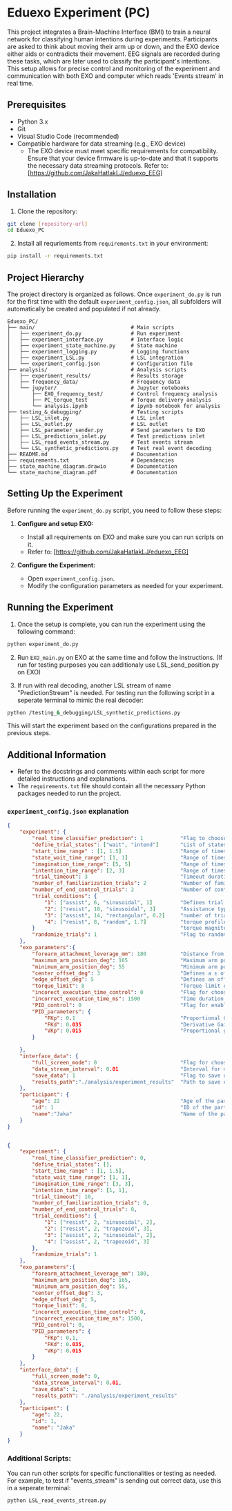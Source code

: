 # Eduexo Experiment (PC)

This project integrates a Brain-Machine Interface (BMI) to train a neural network for classifying human intentions during experiments. Participants are asked to think about moving their arm up or down, and the EXO device either aids or contradicts their movement. EEG signals are recorded during these tasks, which are later used to classify the participant's intentions. This setup allows for precise control and monitoring of the experiment and communication with both EXO and computer which reads 'Events stream' in real time.

## Prerequisites

- Python 3.x
- Git
- Visual Studio Code (recommended)
- Compatible hardware for data streaming (e.g., EXO device)
    - The EXO device must meet specific requirements for compatibility. Ensure that your device firmware is up-to-date and that it supports the necessary data streaming protocols. Refer to: [https://github.com/JakaHatlakLJ/eduexo_EEG]

## Installation

1. Clone the repository:
```bash
git clone [repository-url]
cd Eduexo_PC
```

2. Install all requriements from `requirements.txt` in your environment:
```bash
pip install -r requirements.txt
```

## Project Hierarchy

The project directory is organized as follows. Once `experiment_do.py` is run for the first time with the default `experiment_config.json`, all subfolders will automatically be created and populated if not already.

```
Eduexo_PC/
├── main/                               # Main scripts
│   ├── experiment_do.py                # Run experiment
│   ├── experiment_interface.py         # Interface logic
│   ├── experiment_state_machine.py     # State machine
│   ├── experiment_logging.py           # Logging functions
│   ├── experiment_LSL.py               # LSL integration
│   └── experiment_config.json          # Configuration file
├── analysis/                           # Analysis scripts
│   ├── experiment_results/             # Results storage
│   ├── frequency_data/                 # Frequency data
│   └── jupyter/                        # Jupyter notebooks
│       ├── EXO_frequency_test/         # Control frequency analysis
│       ├── PC_torque_test              # Torque delivery analysis
│       └── analysis.ipynb              # ipynb notebook for analysis
├── testing_&_debugging/                # Testing scripts
│   ├── LSL_inlet.py                    # LSL inlet
│   ├── LSL_outlet.py                   # LSL outlet
│   ├── LSL_parameter_sender.py         # Send parameters to EXO
│   ├── LSL_predictions_inlet.py        # Test predictions inlet
│   ├── LSL_read_events_stream.py       # Test events stream
│   └── LSL_synthetic_predictions.py    # Test real event decoding
├── README.md                           # Documentation
├── requirements.txt                    # Dependencies
├── state_machine_diagram.drawio        # Documentation
└── state_machine_diagram.pdf           # Documentation
```

## Setting Up the Experiment

Before running the `experiment_do.py` script, you need to follow these steps:

1. **Configure and setup EXO:**
    - Install all requirements on EXO and make sure you can run scripts on it.
    - Refer to: [https://github.com/JakaHatlakLJ/eduexo_EEG]

2. **Configure the Experiment:**
    - Open `experiment_config.json`.
    - Modify the configuration parameters as needed for your experiment.

## Running the Experiment

1. Once the setup is complete, you can run the experiment using the following command:
```sh
python experiment_do.py
```

2. Run `EXO_main.py` on EXO at the same time and follow the instructions. (If run for testing purposes you can additionaly use LSL_send_position.py on EXO)

3. If run with real decoding, another LSL stream of name "PredictionStream" is needed. For testing run the following script in a seperate terminal to mimic the real decoder:
```sh
python /testing_&_debugging/LSL_synthetic_predictions.py
```

This will start the experiment based on the configurations prepared in the previous steps.

## Additional Information

- Refer to the docstrings and comments within each script for more detailed instructions and explanations.
- The `requirements.txt` file should contain all the necessary Python packages needed to run the project.

### `experiment_config.json` explanation

```json
{
    "experiment": {
        "real_time_classifier_prediction": 1            "Flag to choose experimet with real time EEG classifier decoding (1) or synthetic events experiment (0)",
        "define_trial_states": ["wait", "intend"]       "List of states during trial, combination of: 'wait'; 'imagine'; 'intend', or empty list if None",
        "start_time_range" : [1, 1.5]                   "Range of times in WAIT state.",
        "state_wait_time_range": [1, 1]                 "Range of times in WAIT state.",
        "imagination_time_range": [5, 5]                "Range of times for IMAGINATION phase.",
        "intention_time_range": [2, 3]                  "Range of times for INTENTION phase.",
        "trial_timeout": 3                              "Timeout duration for each trial.",
        "number_of_familiarization_trials": 2           "Number of familiarization trials at the begining (without EXO active)",
        "number_of_end_control_trials": 2               "Number of control trials at the end (without EXO active).",
        "trial_conditions": {
            "1": ["assist", 6, "sinusoidal", 1]         "Defines trial conditions as lists: [assistance type, number of trials, torque profile, torque magnitude]",
            "2": ["resist", 10, "sinusoidal", 3]        "Assistance type: either 'assist' or 'resist'",
            "3": ["assist", 14, "rectangular", 0.2]     "number of trials: (int) split into UP and DOWN trials, if uneven extra UP trial is added",
            "4": ["resist", 8, "random", 1.7]           "torque profile: 'sinusoidal', 'rectangular', 'triangular', 'trapezoid', 'smooth_trapezoid' or 'random' for random profile inside condition"
        }                                               "torque magnitude: maximum torque in Nm during trial, if larger than 'torque_limit', it is set to 'torque_limit'",
        "randomize_trials": 1                           "Flag to randomize all trials (1) or leave them in condition groups (0)"
    },
    "exo_parameters":{
        "forearm_attachment_leverage_mm": 180           "Distance from load cell to the rotation axis",
        "maximum_arm_position_deg": 165                 "Maximum arm position in degrees. (straight arm is 180 deg)",
        "minimum_arm_position_deg": 55                  "Minimum arm position in degrees.",
        "center_offset_deg": 3                          "Defines a ± offset from the central arm position; if the arm is within this range, it is considered to be in the middle.",
        "edge_offset_deg": 5                            "Defines an offset from the maximum/minimum position at which the torque from exo is turned off",
        "torque_limit": 8                               "Torque limit on the EXO, if surpassed EXO returns ERROR and Torque is turned off",  
        "incorect_execution_time_control": 0            "Flag for choosing incorrect execution mode, (1) for time dependant pertrubation, (0) for position dependant pertrubation",
        "incorrect_execution_time_ms": 1500             "Time duration of time dependant pertrubation in ms",
        "PID_control": 0                                "Flag for enabling PID control during resist executions",
        "PID_parameters": {
            "FKp": 0.1                                  "Proportional Gain of force measurement", 
            "FKd": 0.035                                "Derivative Gain of force measurement",
            "VKp": 0.015                                "Proportional gain of velocity measurement"
        }

    },
    "interface_data": {
        "full_screen_mode": 0                           "Flag for choosing full screen mode",
        "data_stream_interval": 0.01                    "Interval for motor parameters streaming.", 
        "save_data": 1                                  "Flag to save data (1 to save, 0 not to save).",
        "results_path":"./analysis/experiment_results"  "Path to save experiment results.",
    },
    "participant": {
        "age": 22                                       "Age of the participant.",
        "id": 1                                         "ID of the participant.",
        "name":"Jaka"                                   "Name of the participant."
    }
}


{
    "experiment": {
        "real_time_classifier_prediction": 0,
        "define_trial_states": [],
        "start_time_range" : [1, 1.5],
        "state_wait_time_range": [1, 1],
        "imagination_time_range": [3, 3],
        "intention_time_range": [1, 1],
        "trial_timeout": 10,
        "number_of_familiarization_trials": 0,
        "number_of_end_control_trials": 0,
        "trial_conditions": {
            "1": ["resist", 2, "sinusoidal", 2],
            "2": ["resist", 2, "trapezoid", 3],
            "3": ["assist", 2, "sinusoidal", 2],
            "4": ["assist", 2, "trapezoid", 3]
        },
        "randomize_trials": 1
    },
    "exo_parameters":{
        "forearm_attachment_leverage_mm": 180,
        "maximum_arm_position_deg": 165,
        "minimum_arm_position_deg": 55,
        "center_offset_deg": 3,
        "edge_offset_deg": 5,
        "torque_limit": 8,
        "incorect_execution_time_control": 0,
        "incorrect_execution_time_ms": 1500,
        "PID_control": 0,
        "PID_parameters": {
            "FKp": 0.1,
            "FKd": 0.035,
            "VKp": 0.015
        }
    },
    "interface_data": {
        "full_screen_mode": 0,
        "data_stream_interval": 0.01,
        "save_data": 1,
        "results_path": "./analysis/experiment_results"  
    },
    "participant": {
        "age": 22,
        "id": 1,
        "name": "Jaka"
    }
}

```
### Additional Scripts:

   You can run other scripts for specific functionalities or testing as needed. For example, to test if "events_stream" is sending out correct data, use this in a seperate terminal:
   ```sh
   python LSL_read_events_stream.py
   ```
